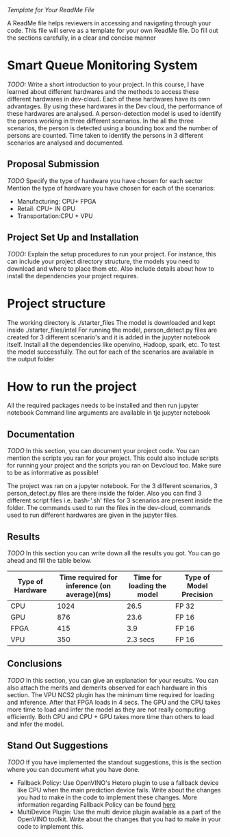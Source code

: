  *Template for Your ReadMe File*
 
 A ReadMe file helps reviewers in accessing and navigating through your code. This file will serve as a template for your own ReadMe file. Do fill out the sections carefully, in a clear and concise manner
 
 # Smart Queue Monitoring System
*TODO:* Write a short introduction to your project.
In this course, I have learned about different hardwares and the methods to access these different hardwares in dev-cloud. Each of these hardwares have its own
advantages. By using these hardwares in the Dev cloud, the performance of these hardwares are analysed. A person-detection model is used to identify the perons
working in three different scenarios. In the all the three scenarios, the person is detected using a bounding box and the number of persons are counted. Time
taken to identify the persons in 3 different scenarios are analysed and documented.

## Proposal Submission
*TODO* Specify the type of hardware you have chosen for each sector 
Mention the type of hardware you have chosen for each of the scenarios:
- Manufacturing: CPU+ FPGA
- Retail: CPU+ IN GPU
- Transportation:CPU + VPU 

## Project Set Up and Installation
*TODO:* Explain the setup procedures to run your project. For instance, this can include your project directory structure, the models you need to download and where to place them etc. Also include details about how to install the dependencies your project requires.
# Project structure
The working directory is ./starter_files
The model is downloaded and kept inside ./starter_files/intel
For running the model, person_detect.py files are created for 3 different scenario's and it is added in the jupyter notebook itself.
Install all the dependencies like openvino, Hadoop, spark, etc. To test the model successfully.
The out for each of the scenarios are available in the output folder
# How to run the project
All the required packages needs to be installed and then run jupyter notebook
Command line arguments are available in tje jupyter notebook



## Documentation
*TODO* In this section, you can document your project code. You can mention the scripts you ran for your project. This could also include scripts for running your project and the scripts you ran on Devcloud too. Make sure to be as informative as possible!

The project was ran on a jupyter notebook. For the 3 different scenarios, 3 person_detect.py files are there inside the folder. 
Also you can find 3 different script files i.e. bash-'.sh' files for 3 scenarios are present inside the folder.
The commands used to run the files in the dev-cloud, commands used to run different hardwares are given in the jupyter files.

## Results
*TODO* In this section you can write down all the results you got. You can go ahead and fill the table below.

| Type of Hardware | Time required for inference (on average)(ms) | Time for loading the model | Type of Model Precision |
|------------------|----------------------------------------------|----------------------------|-------------------------|
| CPU              |                   1024                       |         26.5               |        FP 32            |
| GPU              |                    876                       |         23.6               |        FP 16            |
| FPGA             |                    415                       |         3.9                |        FP 16            |
| VPU              |                    350                       |         2.3 secs           |        FP 16            |

## Conclusions
*TODO* In this section, you can give an explanation for your results. You can also attach the merits and demerits observed for each hardware in this section.
The VPU NCS2 plugin has the minimum time required for loading and inference. After that FPGA loads in 4 secs. The GPU and the CPU takes more time to load and infer the model as they are not really computing efficiently. Both CPU and CPU + GPU takes more time than others to load and infer the model.

## Stand Out Suggestions
*TODO* If you have implemented the standout suggestions, this is the section where you can document what you have done.
- Fallback Policy: Use OpenVINO's Hetero plugin to use a fallback device like CPU when the main prediction device fails. Write about the changes you had to make in the code to implement these changes. More information regarding Fallback Policy can be found [here](https://docs.openvinotoolkit.org/latest/_docs_IE_DG_supported_plugins_HETERO.html)
- MultiDevice Plugin: Use the multi device plugin available as a part of the OpenVINO toolkit. Write about the changes that you had to make in your code to implement this.
